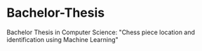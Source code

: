 # Bachelor-Thesis
Bachelor Thesis in Computer Science: "Chess piece location and identification using Machine Learning"
